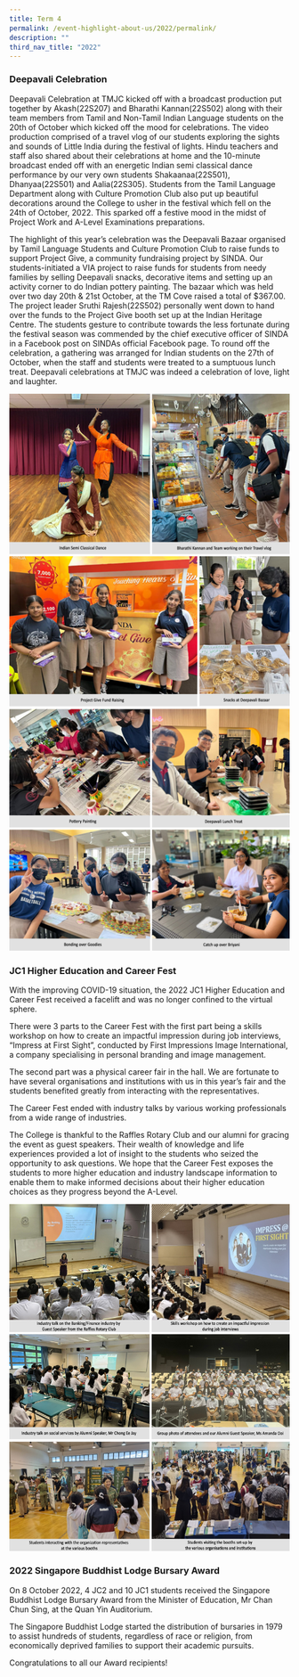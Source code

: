 ```yaml
---
title: Term 4
permalink: /event-highlight-about-us/2022/permalink/
description: ""
third_nav_title: "2022"
---
```

### Deepavali Celebration

Deepavali Celebration at TMJC kicked off with a broadcast production put together by Akash(22S207) and Bharathi Kannan(22S502) along with their team members from Tamil and Non-Tamil Indian Language students on the 20th of October which kicked off the mood for celebrations. The video production comprised of a travel vlog of our students exploring the sights and sounds of Little India during the festival of lights. Hindu teachers and staff also shared about their celebrations at home and the 10-minute broadcast ended off with an energetic Indian semi classical dance performance by our very own students Shakaanaa(22S501), Dhanyaa(22S501) and Aalia(22S305). Students from the Tamil Language Department along with Culture Promotion Club also put up beautiful decorations around the College to usher in the festival which fell on the 24th of October, 2022. This sparked off a festive mood in the midst of Project Work and A-Level Examinations preparations.  

The highlight of this year’s celebration was the Deepavali Bazaar organised by Tamil Language Students and Culture Promotion Club to raise funds to support Project Give, a community fundraising project by SINDA. Our students-initiated a VIA project to raise funds for students from needy families by selling Deepavali snacks, decorative items and setting up an activity corner to do Indian pottery painting. The bazaar which was held over two day 20th & 21st October, at the TM Cove raised a total of $367.00. The project leader Sruthi Rajesh(22S502) personally went down to hand over the funds to the Project Give booth set up at the Indian Heritage Centre. The students gesture to contribute towards the less fortunate during the festival season was commended by the chief executive officer of SINDA in a Facebook post on SINDAs official Facebook page. To round off the celebration, a gathering was arranged for Indian students on the 27th of October, when the staff and students were treated to a sumptuous lunch treat. Deepavali celebrations at TMJC was indeed a celebration of love, light and laughter.

![](/images/2022-T4-Events-DeepavaliCelebration_01.jpg)

### JC1 Higher Education and Career Fest

With the improving COVID-19 situation, the 2022 JC1 Higher Education and Career Fest received a facelift and was no longer confined to the virtual sphere.  
  
There were 3 parts to the Career Fest with the first part being a skills workshop on how to create an impactful impression during job interviews, “Impress at First Sight”, conducted by First Impressions Image International, a company specialising in personal branding and image management.  
  
The second part was a physical career fair in the hall. We are fortunate to have several organisations and institutions with us in this year’s fair and the students benefited greatly from interacting with the representatives.  
  
The Career Fest ended with industry talks by various working professionals from a wide range of industries.  
  
The College is thankful to the Raffles Rotary Club and our alumni for gracing the event as guest speakers. Their wealth of knowledge and life experiences provided a lot of insight to the students who seized the opportunity to ask questions. We hope that the Career Fest exposes the students to more higher education and industry landscape information to enable them to make informed decisions about their higher education choices as they progress beyond the A-Level.

![](/images/2022-T4-Events-CareersFest_01.jpg)

### 2022 Singapore Buddhist Lodge Bursary Award

On 8 October 2022, 4 JC2 and 10 JC1 students received the Singapore Buddhist Lodge Bursary Award from the Minister of Education, Mr Chan Chun Sing, at the Quan Yin Auditorium.  
  
The Singapore Buddhist Lodge started the distribution of bursaries in 1979 to assist hundreds of students, regardless of race or religion, from economically deprived families to support their academic pursuits.  
  
Congratulations to all our Award recipients!


